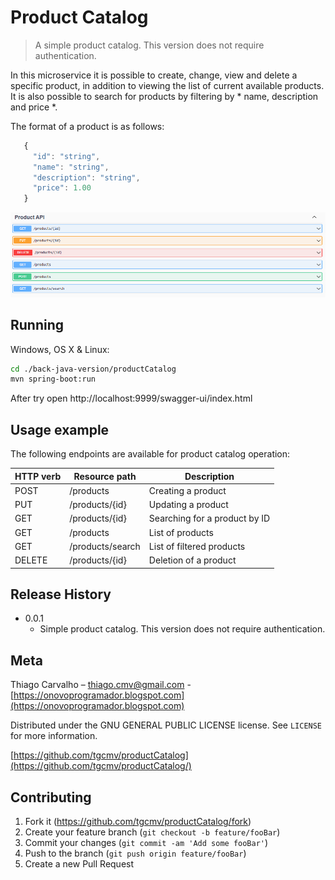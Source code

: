 # Product Catalog
> A simple product catalog. This version does not require authentication.

In this microservice it is possible to create, change, view and delete a specific product, in addition to viewing the list of current available products. It is also possible to search for products by filtering by * name, description and price *.

The format of a product is as follows:

``` javascript
   {
     "id": "string",
     "name": "string",
     "description": "string",
     "price": 1.00
   } 
```

![](swagger-sample.png)

## Running

Windows, OS X & Linux:

```sh
cd ./back-java-version/productCatalog
mvn spring-boot:run
```

After try open http://localhost:9999/swagger-ui/index.html

## Usage example

The following endpoints are available for product catalog operation:

| HTTP verb   |  Resource path    |         Description             |
|-------------|-------------------|---------------------------------|
| POST        |  /products        |   Creating a product            |
| PUT         |  /products/{id}   |   Updating a product            |
| GET         |  /products/{id}   |   Searching for a product by ID |
| GET         |  /products        |   List of products              |
| GET         |  /products/search |   List of filtered products     |
| DELETE      |  /products/{id}   |   Deletion of a product         |


## Release History

* 0.0.1
    * Simple product catalog. This version does not require authentication.

## Meta

Thiago Carvalho – thiago.cmv@gmail.com - [https://onovoprogramador.blogspot.com](https://onovoprogramador.blogspot.com)

Distributed under the GNU GENERAL PUBLIC LICENSE license. See ``LICENSE`` for more information.

[https://github.com/tgcmv/productCatalog](https://github.com/tgcmv/productCatalog/)

## Contributing

1. Fork it (<https://github.com/tgcmv/productCatalog/fork>)
2. Create your feature branch (`git checkout -b feature/fooBar`)
3. Commit your changes (`git commit -am 'Add some fooBar'`)
4. Push to the branch (`git push origin feature/fooBar`)
5. Create a new Pull Request
